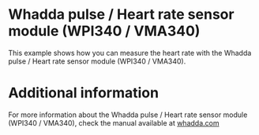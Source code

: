 # Whadda pulse / Heart rate sensor module (WPI340 / VMA340)
This example shows how you can measure the heart rate with the Whadda pulse / Heart rate sensor module (WPI340 / VMA340).
# Additional information
For more information about the Whadda pulse / Heart rate sensor module (WPI340 / VMA340), check the manual available at [whadda.com](https://www.whadda.com)

